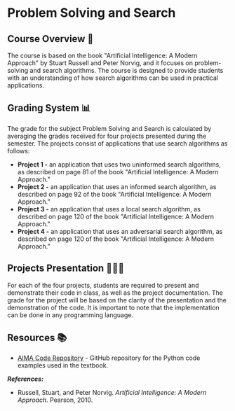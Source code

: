 # Problem Solving and Search

## Course Overview 📖
The course is based on the book "Artificial Intelligence: A Modern Approach" by Stuart Russell and Peter Norvig, and it focuses on problem-solving and search algorithms. The course is designed to provide students with an understanding of how search algorithms can be used in practical applications.

## Grading System 📊

The grade for the subject Problem Solving and Search is calculated by averaging the grades received for four projects presented during the semester. The projects consist of applications that use search algorithms as follows:

* **Project 1 -** an application that uses two uninformed search algorithms, as described on page 81 of the book "Artificial Intelligence: A Modern Approach."
* **Project 2 -** an application that uses an informed search algorithm, as described on page 92 of the book "Artificial Intelligence: A Modern Approach."
* **Project 3 -** an application that uses a local search algorithm, as described on page 120 of the book "Artificial Intelligence: A Modern Approach."
* **Project 4 -** an application that uses an adversarial search algorithm, as described on page 120 of the book "Artificial Intelligence: A Modern Approach."

## Projects Presentation 👩🏻‍💻
For each of the four projects, students are required to present and demonstrate their code in class, as well as the project documentation. The grade for the project will be based on the clarity of the presentation and the demonstration of the code. It is important to note that the implementation can be done in any programming language.

## Resources 📚
* [AIMA Code Repository](https://github.com/aimacode/aima-python) - GitHub repository for the Python code examples used in the textbook.


**_References:_**
* Russell, Stuart, and Peter Norvig. _Artificial Intelligence: A Modern Approach._ Pearson, 2010.
